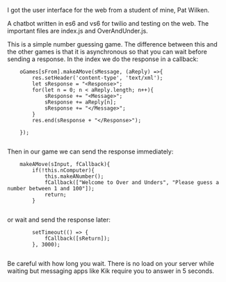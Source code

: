 
I got the user interface for the web from a student of mine, Pat Wilken.

A chatbot written in es6 and vs6 for twilio and testing on the web. The important files are index.js and OverAndUnder.js.

This is a simple number guessing game. The difference between this and the other games is that it is asynchronous so that you can wait before sending a response. In the index we do the response in a callback:

```
    oGames[sFrom].makeAMove(sMessage, (aReply) =>{
        res.setHeader('content-type', 'text/xml');
        let sResponse = "<Response>";
        for(let n = 0; n < aReply.length; n++){
            sResponse += "<Message>";
            sResponse += aReply[n];
            sResponse += "</Message>";
        }
        res.end(sResponse + "</Response>");
    
    });


```

Then in our game we can send the response immediately:

```
    makeAMove(sInput, fCallback){
        if(!this.nComputer){
            this.makeANumber();
            fCallback(["Welcome to Over and Unders", "Please guess a number between 1 and 100"]);
            return;
        }


```
or wait and send the response later:

```
        setTimeout(() => { 
            fCallback([sReturn]); 
        }, 3000);


```
Be careful with how long you wait. There is no load on your server while waiting but messaging apps like Kik require you to answer in 5 seconds.

